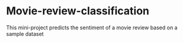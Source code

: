 # Movie-review-classification
This mini-project predicts the sentiment of a movie review based on a sample dataset  
